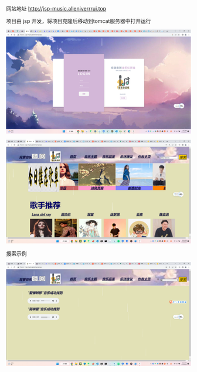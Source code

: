 网站地址 http://jsp-music.alleniverrrui.top

项目由 jsp 开发，将项目克隆后移动到tomcat服务器中打开运行

![image-20230215155808273](README.assets/image-20230215155808273-16764480959751.png)



![image-20230215225342079](README.assets/image-20230215225342079.png)



搜索示例

![image-20230215225408687](README.assets/image-20230215225408687.png)
